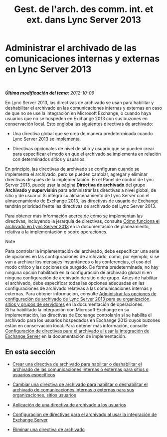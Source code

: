 ﻿---
title: "Gest. de l'arch. des comm. int. et ext. dans Lync Server 2013"
TOCTitle: "Gest. de l'arch. des comm. int. et ext. dans Lync Server 2013"
ms:assetid: 6c2cf941-3204-4f1a-a7e0-416c828056d9
ms:mtpsurl: https://technet.microsoft.com/es-es/library/JJ204977(v=OCS.15)
ms:contentKeyID: 48275571
ms.date: 01/07/2017
mtps_version: v=OCS.15
ms.translationtype: HT
---

# Administrar el archivado de las comunicaciones internas y externas en Lync Server 2013

 

_**Última modificación del tema:** 2012-10-09_

En Lync Server 2013, las directivas de archivado se usan para habilitar y deshabilitar el archivado en las comunicaciones internas y externas en caso de que no se use la integración en Microsoft Exchange, o cuando haya usuarios que no se hospeden en Exchange 2013 con sus buzones en conservación local. Esto engloba las siguientes directivas de archivado:

  - Una directiva global que se crea de manera predeterminada cuando Lync Server 2013 se implementa.

  - Directivas opcionales de nivel de sitio y usuario que se pueden crear para especificar el modo en que el archivado se implementa en relación con determinados sitios y usuarios:

En principio, las directivas de archivado se configuran cuando se implementa el archivado, pero se pueden cambiar, agregar y eliminar directivas después de la implementación. En el Panel de control de Lync Server 2013, puede usar la página **Directiva de archivado** del grupo **Archivado y supervisión** para administrar las directivas a nivel global, de sitio y de usuario. Si integra su almacenamiento de Lync Server con el almacenamiento de Exchange 2013, las directivas de usuario de Exchange tendrán prioridad frente las directivas de archivado del Lync Server 2013.

Para obtener más información acerca de cómo se implementan las directivas, incluyendo la jerarquía de directivas, consulte [Cómo funciona el archivado en Lync Server 2013](lync-server-2013-how-archiving-works.md) en la documentación de planeamiento, relativa a la implementación o sobre operaciones.


> [!NOTE]
> Para controlar la implementación del archivado, debe especificar una serie de opciones en las configuraciones de archivado, como, por ejemplo, si se van a archivar los mensajes instantáneos o las conferencias, el uso del modo crítico y las opciones de purgado. De forma predeterminada, no hay ninguna opción habilitada en la configuración de archivado global ni en ninguna configuración de archivado de sitio o de grupo. Antes de habilitar el archivado, debe especificar todas las opciones adecuadas en las configuraciones de archivado relativas a las comunicaciones internas y externas. Para obtener información, consulte <A href="lync-server-2013-managing-archiving-configuration-options-for-your-organization-sites-and-pools.md">Administrar las opciones de configuración de archivado de Lync Server 2013 para su organización, sitios y grupos de servidores</A> en la documentación de operaciones.<BR>Si ha habilitado la integración con Microsoft Exchange en su implementación, las directivas de Exchange controlarán si se habilita el archivado para los usuarios hospedados en Exchange 2013 cuyos buzones están en conservación local. Para obtener más información, consulte <A href="lync-server-2013-setting-up-policies-for-archiving-when-using-exchange-server-integration.md">Configuración de directivas para el archivado al usar la integración de Exchange Server</A> en la documentación de implementación.



## En esta sección

  - [Crear una directiva de archivado para habilitar o deshabilitar el archivado de las comunicaciones internas o externas para sitios o usuarios específicos](lync-server-2013-creating-an-archiving-policy-to-enable-or-disable-archiving-of-internal-or-external-communications-for-specific-sites-or-users.md)

  - [Cambiar una directiva de archivado para habilitar o deshabilitar el archivado de comunicaciones internas o externas para sus organizaciones, sitios usuarios](lync-server-2013-changing-an-archiving-policy-to-enable-or-disable-archiving-of-internal-or-external-communications-for-your-organization-sites-or-us.md)

  - [Aplicación de una directiva de archivado a los usuarios](lync-server-2013-applying-an-archiving-policy-to-users.md)

  - [Configuración de directivas para el archivado al usar la integración de Exchange Server](lync-server-2013-setting-up-policies-for-archiving-when-using-exchange-server-integration.md)

  - [Eliminar una directiva de archivado](lync-server-2013-deleting-an-archiving-policy.md)

